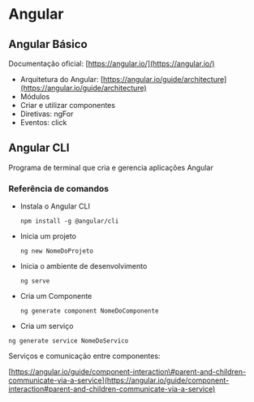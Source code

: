 # Angular 

## Angular Básico

Documentação oficial: [https://angular.io/](https://angular.io/)

* Arquitetura do Angular: [https://angular.io/guide/architecture](https://angular.io/guide/architecture)
* Módulos
* Criar e utilizar componentes
* Diretivas: ngFor
* Eventos: click

## Angular CLI

Programa de terminal que cria e gerencia aplicações Angular

### Referência de comandos

* Instala o Angular CLI

  `npm install -g @angular/cli`

* Inicia um projeto

  `ng new NomeDoProjeto`

* Inicia o ambiente de desenvolvimento

  `ng serve`

* Cria um Componente

  `ng generate component NomeDoComponente`

* Cria um serviço

`ng generate service NomeDoServico`

Serviços e comunicação entre componentes:

[https://angular.io/guide/component-interaction\#parent-and-children-communicate-via-a-service](https://angular.io/guide/component-interaction#parent-and-children-communicate-via-a-service)

